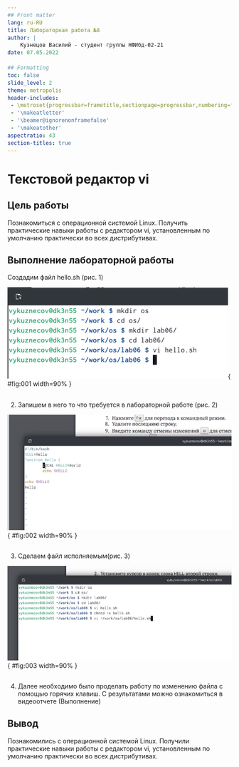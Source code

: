 ```yaml
---
## Front matter
lang: ru-RU
title: Лабораторная работа №8
author: |
    Кузнецов Василий - студент группы НФИбд-02-21
date: 07.05.2022

## Formatting
toc: false
slide_level: 2
theme: metropolis
header-includes: 
 - \metroset{progressbar=frametitle,sectionpage=progressbar,numbering=fraction}
 - '\makeatletter'
 - '\beamer@ignorenonframefalse'
 - '\makeatother'
aspectratio: 43
section-titles: true
---
```


# Текстовой редактор vi

## Цель работы

Познакомиться с операционной системой Linux. Получить практические навыки работы с редактором vi, установленным по умолчанию практически во всех дистрибутивах.

## Выполнение лабораторной работы

Создадим файл hello.sh (рис. 1)

![hello.sh](../report/images/1.png){ #fig:001 width=90% }

##

2. Запишем в него то что требуется в лабораторной работе (рис. 2)

![Запиcь](../report/images/2.png){ #fig:002 width=90% }

##


3. Сделаем файл исполняемым(рис. 3)

![Сделаем файл исполняемым](../report/images/3.png){ #fig:003 width=90% }

##


4. Далее необходимо было проделать работу по изменению файла с помощью горячих клавиш. С результатами можно ознакомиться в видеоотчете (Выполнение)

## Вывод

Познакомились с операционной системой Linux. Получили практические навыки работы с редактором vi, установленным по умолчанию практически во всех дистрибутивах.

